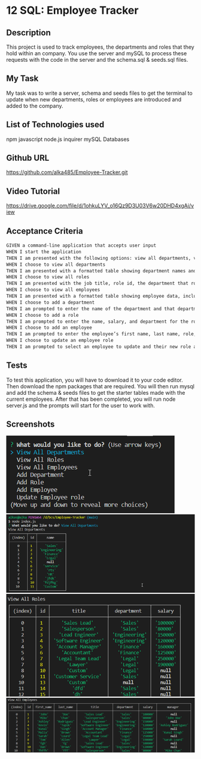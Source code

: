# 12 SQL: Employee Tracker

## Description

This project is used to track employees, the departments and roles that they hold within an company. You use the server and mySQL to process these requests with the code in the server and the schema.sql & seeds.sql files.

## My Task

My task was to write a server, schema and seeds files to get the terminal to update when new departments, roles or employees are introduced and added to the company.

## List of Technologies used
npm
javascript
node.js
inquirer
mySQL
Databases

## Github URL

https://github.com/alka485/Employee-Tracker.git

## Video Tutorial

https://drive.google.com/file/d/1ohkuLYV_o16Qz9D3U03V6w20DHD4xgAi/view
## Acceptance Criteria

```md
GIVEN a command-line application that accepts user input
WHEN I start the application
THEN I am presented with the following options: view all departments, view all roles, view all employees, add a department, add a role, add an employee, and update an employee role
WHEN I choose to view all departments
THEN I am presented with a formatted table showing department names and department ids
WHEN I choose to view all roles
THEN I am presented with the job title, role id, the department that role belongs to, and the salary for that role
WHEN I choose to view all employees
THEN I am presented with a formatted table showing employee data, including employee ids, first names, last names, job titles, departments, salaries, and managers that the employees report to
WHEN I choose to add a department
THEN I am prompted to enter the name of the department and that department is added to the database
WHEN I choose to add a role
THEN I am prompted to enter the name, salary, and department for the role and that role is added to the database
WHEN I choose to add an employee
THEN I am prompted to enter the employee’s first name, last name, role, and manager, and that employee is added to the database
WHEN I choose to update an employee role
THEN I am prompted to select an employee to update and their new role and this information is updated in the database 
```

## Tests
To test this application, you will have to download it to your code editor. Then download the npm packages that are required. You will then run mysql and add the schema & seeds files to get the starter tables made with the current employees. After that has been completed, you will run node server.js and the prompts will start for the user to work with.

## Screenshots
![screenshots](./Assets/Employee-Tracker%20-%20Visual%20Studio%20Code.png)
![screenshots](./Assets/Employee-Tracker%20%201-%20Visual%20Studio%20Code.png)
![screenshots](./Assets/-%20Employee-Tracker%202%20-%20Visual%20Studio%20Code.png)
![screenshots](./Assets/Employee-Tracker%20%203-%20Visual%20Studio%20Code.png)




